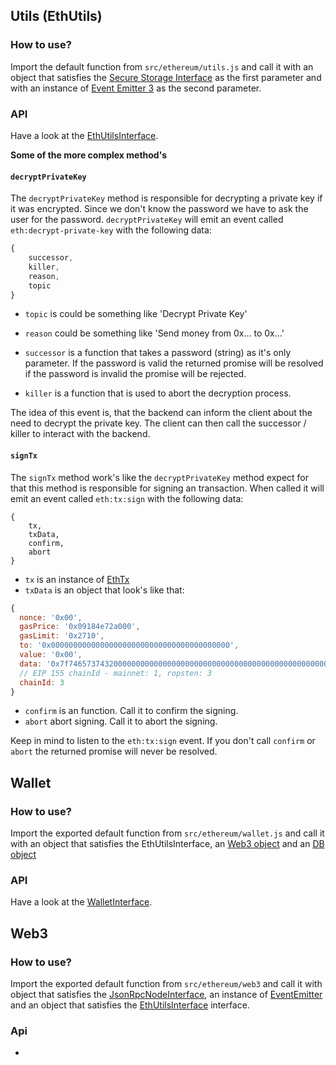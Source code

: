 ## Utils (EthUtils)

### How to use?
Import the default function from `src/ethereum/utils.js` and call it with an object that satisfies the [Secure Storage Interface](./../specification/secureStorageInterface.js) as the first parameter and with an instance of [Event Emitter 3](https://www.npmjs.com/package/eventemitter3) as the second parameter.

### API
Have a look at the [EthUtilsInterface](./utils.js).

__Some of the more complex method's__

#### `decryptPrivateKey`

The `decryptPrivateKey` method is responsible for decrypting a private key if it was encrypted. Since we don't know the password we have to ask the user for the password. `decryptPrivateKey` will emit an event called `eth:decrypt-private-key` with the following data:
```js
{
    successor,
    killer,
    reason,
    topic
}
```

- `topic` is could be something like 'Decrypt Private Key'

- `reason` could be something like 'Send money from 0x... to 0x...'

- `successor` is a function that takes a password (string) as it's only parameter. If the password is valid the returned promise will be resolved if the password is invalid the promise will be rejected.

- `killer` is a function that is used to abort the decryption process.

The idea of this event is, that the backend can inform the client about the need to decrypt the private key. The client can then call the successor / killer to interact with the backend. 

#### `signTx`

The `signTx` method work's like the `decryptPrivateKey` method expect for that this method is responsible for signing an transaction. When called it will emit an event called `eth:tx:sign` with the following data:
```flow
{
    tx,
    txData,
    confirm,
    abort
}
```

- `tx` is an instance of [EthTx](https://www.npmjs.com/package/ethereumjs-tx)
- `txData` is an object that look's like that:
```js
{
  nonce: '0x00',
  gasPrice: '0x09184e72a000', 
  gasLimit: '0x2710',
  to: '0x0000000000000000000000000000000000000000', 
  value: '0x00', 
  data: '0x7f7465737432000000000000000000000000000000000000000000000000000000600057',
  // EIP 155 chainId - mainnet: 1, ropsten: 3 
  chainId: 3
}
```

- `confirm` is an function. Call it to confirm the signing. 
- `abort` abort signing. Call it to abort the signing. 

Keep in mind to listen to the `eth:tx:sign` event. If you don't call `confirm` or `abort` the returned promise will never be resolved.

## Wallet

### How to use?
Import the exported default function from `src/ethereum/wallet.js` and call it with an object that satisfies the EthUtilsInterface, an [Web3 object](web3.js) and an [DB object](../database/db.js)

### API
Have a look at the [WalletInterface](wallet.js).

## Web3

### How to use?
Import the exported default function from `src/ethereum/web3` and call it with object that satisfies the [JsonRpcNodeInterface](../specification/jsonRpcNode.js), an instance of [EventEmitter](https://www.npmjs.com/package/eventemitter3) and an object that satisfies the [EthUtilsInterface](utils.js) interface. 

### Api
- 